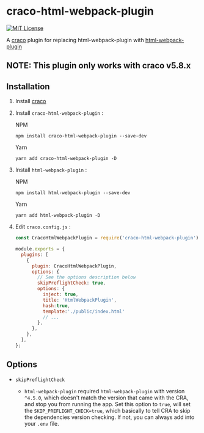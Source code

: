 # craco-html-webpack-plugin

[![MIT License](https://img.shields.io/badge/license-MIT-blue.svg)](LICENSE)

A [craco](https://github.com/gsoft-inc/craco) plugin for replacing html-webpack-plugin with [html-webpack-plugin](https://github.com/webpack-contrib/html-webpack-plugin)

## NOTE: This plugin only works with craco v5.8.x

## Installation

1. Install [craco](https://github.com/gsoft-inc/craco)

2. Install `craco-html-webpack-plugin` :

   NPM

   ```
   npm install craco-html-webpack-plugin --save-dev
   ```

   Yarn

   ```
   yarn add craco-html-webpack-plugin -D
   ```

3. Install `html-webpack-plugin` :

   NPM

   ```
   npm install html-webpack-plugin --save-dev
   ```

   Yarn

   ```
   yarn add html-webpack-plugin -D
   ```

4. Edit `craco.config.js` :

   ```js
   const CracoHtmlWebpackPlugin = require('craco-html-webpack-plugin');

   module.exports = {
     plugins: [
       {
         plugin: CracoHtmlWebpackPlugin,
         options: {
           // See the options description below
           skipPreflightCheck: true,
           options: {
             inject: true,
             title: 'HtmlWebpackPlugin',
             hash:true,
             template:'./public/index.html'
             // ...
           },
         },
       },
     ],
   };
   ```

## Options

- `skipPreflightCheck`

  - `html-webpack-plugin` required `html-webpack-plugin` with version `^4.5.0`, which doesn't match the version that came with the CRA, and stop you from running the app. Set this option to `true`, will set the `SKIP_PREFLIGHT_CHECK=true`, which basically to tell CRA to skip the dependencies version checking. If not, you can always add into your `.env` file.
